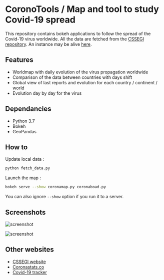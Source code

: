 # CoronoTools / Map and tool to study Covid-19 spread

This repository contains bokeh applications to follow the spread of the Covid-19 virus worldwide.
All the data are fetched from the [CSSEGI repository](https://github.com/CSSEGISandData/COVID-19). 
An instance may be alive [here](http://51.83.76.96:5006/coronamap).

## Features

- Worldmap with daily evolution of the virus propagation worldwide
- Comparison of the data between countries with days shift
- Global view of last reports and evolution for each country / continent / world
- Evolution day by day for the virus

## Dependancies

- Python 3.7
- Bokeh
- GeoPandas

## How to

Update local data :

```bash
python fetch_data.py
```

Launch the map :

```bash
bokeh serve --show coronamap.py coronaboad.py
```

You can also ignore `--show` option if you run it to a server.

## Screenshots

![screenshot](https://raw.githubusercontent.com/jsgounot/CoronaTools/master/Screenshots/coronamap.png)

![screenshot](https://raw.githubusercontent.com/jsgounot/CoronaTools/master/Screenshots/coronaboard.png)

## Other websites

- [CSSEGI website](https://www.arcgis.com/apps/opsdashboard/index.html#/bda7594740fd40299423467b48e9ecf6)
- [Coronastats.co](https://coronastats.co/)
- [Covid-19 tracker](https://covid19.nguy.dev/)